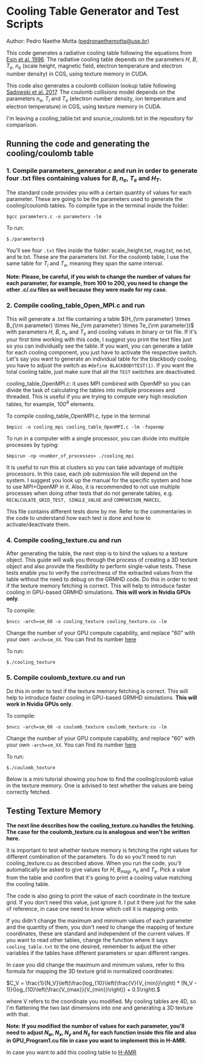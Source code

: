 # Cooling Table Generator and Test Scripts
Author: Pedro Naethe Motta (pedronaethemotta@usp.br)

This code generates a radiative cooling table following the equations from [Esin et al. 1996](https://ui.adsabs.harvard.edu/abs/1996ApJ...465..312E). The radiative cooling table depends on the parameters $H$, $B$, $T_e$, $n_e$ (scale height, magnetic field, electron temperature and electron number density) in CGS, using texture memory in CUDA. 

This code also generates a coulomb collision lookup table following [Sadowski et al. 2017](https://doi.org/10.1093/mnras/stw3116). The coulomb collisions model depends on the parameters $n_e$, $T_i$ and $T_e$ (electron number density, ion temperature and electron temperature) in CGS, using texture memory in CUDA.

I'm leaving a cooling_table.txt and source_coulomb.txt in the repository for comparison.

## Running the code and generating the cooling/coulomb table

### 1. Compile parameters_generator.c and run in order to generate four .txt files containing values for $B$, $n_e$, $T_e$ and $H_T$. 

The standard code provides you with a certain quantity of values for each parameter. These are going to be the parameters used to generate the cooling/coulomb tables. To compile type in the terminal inside the folder:

```$gcc parameters.c -o parameters -lm```

To run:

```$./parameters$```

You'll see four ```.txt``` files inside the folder: scale_height.txt, mag.txt, ne.txt, and te.txt. These are the parameters list. For the coulomb table, I use the same table for $T_i$ and $T_e$, meaning they span the same interval.

**Note: Please, be careful, if you wish to change the number of values for each parameter, for example, from 100 to 200, you need to change the other .c/.cu files as well because they were made for my case.**

### 2. Compile cooling_table_Open_MPI.c and run 

This will generate a .txt file containing a table $(H_{\rm parameter} \times B_{\rm parameter} \times Ne_{\rm parameter} \times Te_{\rm parameter})$ with parameters $H$, $B$, $n_e$ and $T_e$ and cooling values in binary or txt file. If it's your first time working with this code, I suggest you print the text files just so you can individually see the table. If you want, you can generate a table for each cooling component, you just have to activate the respective switch. Let's say you want to generate an individual table for the blackbody cooling, you have to adjust the switch as ```#define BLACKBODYTEST(1)```. If you want the total cooling table, just make sure that all the ```TEST``` switches are deactivated.

cooling_table_OpenMPI.c: it uses MPI combined with OpenMP so you can divide the task of calculating the tables into multiple processes and threaded. This is useful if you are trying to compute very high resolution tables, for example, $100^4$ elements. 

To compile cooling_table_OpenMPI.c, type in the terminal

```$mpicc -o cooling_mpi cooling_table_OpenMPI.c -lm -fopenmp```

To run in a computer with a single processor, you can divide into multiple processes by typing:

```$mpirun -np <number_of_processes> ./cooling_mpi```

It is useful to run this at clusters so you can take advantage of multiple processors. In this case, each job submission file will depend on the system. I suggest you look up the manual for the specific system and how to use MPI+OpenMP in it. Also, it is recommended to not use multiple processes when doing other tests that do not generate tables, e.g. ```RECALCULATE_GRID_TEST, SINGLE_VALUE``` and ```COMPARISON_MARCEL```.

This file contains different tests done by me. Refer to the commentaries in the code to understand how each test is done and how to activate/deactivate them.

### 4. Compile cooling_texture.cu and run 

After generating the table, the next step is to bind the values to a texture object. This guide will walk you through the process of creating a 3D texture object and also provide the flexibility to perform single-value tests. These tests enable you to verify the correctness of the extracted values from the table without the need to debug on the GRMHD code.
Do this in order to test if the texture memory fetching is correct. This will help to introduce faster cooling in GPU-based GRMHD simulations. **This will work in Nvidia GPUs only**. 

To compile:

```$nvcc -arch=sm_60 -o cooling_texture cooling_texture.cu -lm```

Change the number of your GPU compute capability, and replace "60" with your own ```-arch=sm_XX```. You can find its number [here](https://developer.nvidia.com/cuda-gpus)

To run:

```$./cooling_texture```

### 5. Compile coulomb_texture.cu and run 

Do this in order to test if the texture memory fetching is correct. This will help to introduce faster cooling in GPU-based GRMHD simulations. **This will work in Nvidia GPUs only**. 

To compile:

```$nvcc -arch=sm_60 -o coulomb_texture coulomb_texture.cu -lm```

Change the number of your GPU compute capability, and replace "60" with your own ```-arch=sm_XX```. You can find its number [here](https://developer.nvidia.com/cuda-gpus)

To run:

```$./coulomb_texture```

Below is a mini tutorial showing you how to find the cooling/coulomb value in the texture memory. One is advised to test whether the values are being correctly fetched.

## Testing Texture Memory

**The next line describes how the cooling_texture.cu handles the fetching. The case for the coulomb_texture.cu is analogous and won't be written here.**

It is important to test whether texture memory is fetching the right values for different combination of the parameters. To do so you'll need to run cooling_texture.cu as described above. When you run the code, you'll automatically be asked to give values for $H$, $B_{mag}$, $n_e$ and $T_e$. Pick a value from the table and confirm that it's going to print a cooling value matching the cooling table.

The code is also going to print the value of each coordinate in the texture grid. If you don't need this value, just ignore it. I put it there just for the sake of reference, in case one need to know which cell it is mapping onto.

If you didn't change the maximum and minimum values of each parameter and the quantity of them, you don't need to change the mapping of texture coordinates, these are standard and independent of the current values. If you want to read other tables, change the function where it says ```cooling_table.txt``` to the one desired, remember to adjust the other variables if the tables have different parameters or span different ranges.

In case you did change the maximum and minimum values, refer to this formula for mapping the 3D texture grid in normalized coordinates:

$C_V = \frac{1}{N_V}\left(\frac{log_{10}\left(\frac{V}{V_{min}}\right) * (N_V - 1)}{log_{10}\left(\frac{V_{max}}{V_{min}}\right)} + 0.5\right).$

where V refers to the coordinate you modified. My cooling tables are 4D, so I'm flattening the two last dimensions into one and generating a 3D texture with that.

**Note: If you modified the number of values for each parameter, you'll need to adjust $N_w$, $N_x$, $N_y$ and $N_z$ for each function inside this file and also in GPU_Program1.cu file in case you want to implement this in H-AMR.** 

In case you want to add this cooling table to [H-AMR](https://arxiv.org/abs/1912.10192)

